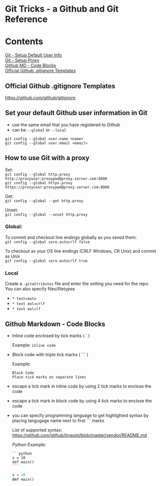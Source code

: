 # Git Tricks - a Github and Git Reference

# Contents
[Git - Setup Default User Info](#git-user-info) <br>
[Git - Setup Proxy](#git-proxy) <br>
[Github MD - Code Blocks](#github-code) <br>
[Official Github .gitignore Templates](#gitignore) <br>



<a id="gitignore"></a>
## Official Github .gitignore Templates
<a id="gitignore-link">https://github.com/github/gitignore</a>


<a id="git-user-info"></a>
## Set your default Github user information in Git
- use the same email that you have registered to Github
- can be `--global` or `--local`

`git config --global user.name <name>`
<br>
`git config --global user.email <email>`


<a id="git-proxy"></a>

## How to use Git with a proxy

Set: <br>
`git config --global http.proxy http://proxyuser:proxypwd@proxy.server.com:8080`
<br>
`git config --global https.proxy https://proxyuser:proxypwd@proxy.server.com:8080`

Get: <br>
`git config --global --get http.proxy`

Unset: <br>
`git config --global --unset http.proxy`


### Global:
To commit and checkout line endings globally as you saved them:
<br>
`git config --global core.autocrlf false`

To checkout as your OS line endings (CRLF Windows, CR Unix) and commit as Unix
<br>
`git config --global core.autocrlf true`


### Local
Create a `.gitattributes` file and enter the setting you need for the repo.  You can also specify files/filetypes
- `* text=auto`
- `* text eol=crlf`
- `* text eol=lf`


<a id="github-code"></a>

## Github Markdown - Code Blocks

- Inline code enclosed by tick marks  ( \` )

  Example: `inline code`

- Block code with triple tick marks ( \`\`\` )

  Example:
  ```
  Block Code
  Place tick marks on separate lines
  ```

- escape a tick mark in inline code by using 2 tick marks to enclose the code
- escape a tick mark in block code by using 4 tick marks to enclose the code

- you can specify programming language to get highlighted syntax by placing langugage name next to first \`\`\` marks

  List of supported syntax: https://github.com/github/linguist/blob/master/vendor/README.md 

  Python Example:
  
  ````
  ```python
  x = 10
  def main()
  ```
  ````
  
  ```python
  x = 10
  def main()
  ```
